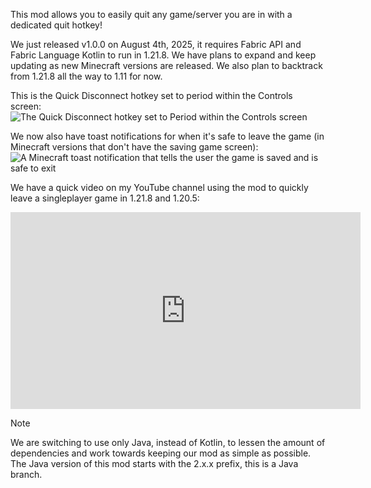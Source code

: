 This mod allows you to easily quit any game/server you are in with a dedicated quit hotkey!

We just released v1.0.0 on August 4th, 2025, it requires Fabric API and Fabric Language Kotlin to run in 1.21.8. We have plans to expand and keep updating as new Minecraft versions are released. We also plan to backtrack from 1.21.8 all the way to 1.11 for now.

This is the Quick Disconnect hotkey set to period within the Controls screen:
![The Quick Disconnect hotkey set to Period within the Controls screen](https://cdn.modrinth.com/data/fGrd17SV/images/161ba0f3a9f268e71c4aafa8d18316b817ac29f7.png)

We now also have toast notifications for when it's safe to leave the game (in Minecraft versions that don't have the saving game screen):
![A Minecraft toast notification that tells the user the game is saved and is safe to exit](https://cdn.modrinth.com/data/fGrd17SV/images/be8846717b3120838487c5b158162ba6b07efd65.png)

We have a quick video on my YouTube channel using the mod to quickly leave a singleplayer game in 1.21.8 and 1.20.5:
<iframe width="560" height="315" src="https://www.youtube-nocookie.com/embed/wysy2W1xgXg" title="YouTube video player" frameborder="0" allow="accelerometer; autoplay; clipboard-write; encrypted-media; gyroscope; picture-in-picture; web-share" allowfullscreen></iframe>

> [!NOTE]
> We are switching to use only Java, instead of Kotlin, to lessen the amount of dependencies and work towards keeping our mod as simple as possible. 
> The Java version of this mod starts with the 2.x.x prefix, this is a Java branch.